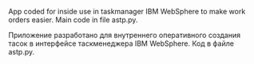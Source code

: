 App coded for inside use in taskmanager IBM WebSphere to make work orders easier. Main code in file astp.py.

Приложение разработано для внутреннего оперативного создания тасок в интерфейсе таскменеджера IBM WebSphere. Код в файле astp.py.
